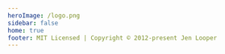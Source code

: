 ```yaml
---
heroImage: /logo.png
sidebar: false
home: true
footer: MIT Licensed | Copyright © 2012-present Jen Looper
---
```

<section class="home">
  <div class="card-grid">
    <card-component class="card" title="Beginner Projects" color="#ff6300" image="./r1.png" link="/projects/beginner"/>
    <card-component class="card" title="Intermediate Projects" color="blue" image="./r2.png" link="/projects/intermediate" />
    <card-component class="card" title="Advanced Projects" color="green" image="./r3.png" link="/projects/advanced" />
  </div>
</section>

<script>
  import CardComponent from './components/CardComponent.vue';
  export default {
  components: {
      cardComponent: CardComponent
    }
  }
</script>

<style>
  .card-grid {
    display:flex;
    justify-content:center;
  }
  .card {
    width: 300px;
    height: 300px;
    margin:10px;
    padding: 10px;
  }
</style>